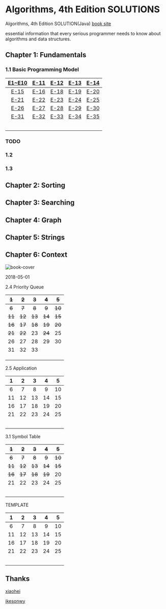 
# Algorithms, 4th Edition SOLUTIONS

Algorithms, 4th Edition SOLUTION(Java) [book site](https://algs4.cs.princeton.edu/home/)

essential information that every serious programmer needs to know about algorithms and data structures.

## Chapter 1: Fundamentals

###  1.1 Basic Programming Model

| [E1~E10](./Ch_1_1/Ex_1_1.md)  | [E-11](./Ch_1_1/Ex_1_1_11.md)    | [E-12](./Ch_1_1/Ex_1_1_12.md)    | [E-13](./Ch_1_1/Ex_1_1_13.md)    | [E-14](./Ch_1_1/Ex_1_1_14.md)    |
| :----: | :----: | :----: | :----: | :----: |
| [E-15](./Ch_1_1/Ex_1_1_15.md) | [E-16](./Ch_1_1/Ex_1_1_16.md)    | [E-18](./Ch_1_1/Ex_1_1_18.md)    | [E-19](./Ch_1_1/Ex_1_1_19.md)    | [E-20](./Ch_1_1/Ex_1_1_20.md)   |
| [E-21](./Ch_1_1/Ex_1_1_21.md)   | [E-22](./Ch_1_1/Ex_1_1_22.md)   | [E-23](./Ch_1_1/Ex_1_1_23.md)   | [E-24](./Ch_1_1/Ex_1_1_24.md)   | [E-25](./Ch_1_1/Ex_1_1_25.md)   |
| [E-26](./Ch_1_1/Ex_1_1_26.md)   | [E-27](./Ch_1_1/Ex_1_1_27.md)   | [E-28](./Ch_1_1/Ex_1_1_28.md)   | [E-29](./Ch_1_1/Ex_1_1_29.md)| [E-30](./Ch_1_1/Ex_1_1_30.md)
| [E-31](./Ch_1_1/Ex_1_1_31.md) | [E-32](./Ch_1_1/Ex_1_1_32.md)|[E-33](./Ch_1_1/Ex_1_1_33.md)| [E-34](./Ch_1_1/Ex_1_1_34.md)| [E-35](./Ch_1_1/Ex_1_1_35.md)|
|      |      |      |      |      |
|      |      |      |      |      |
|      |      |      |      |      |
|      |      |      |      |      |
|      |      |      |      |      |

### TODO

### 1.2

### 1.3

## Chapter 2: Sorting

## Chapter 3: Searching

## Chapter 4: Graph

## Chapter 5: Strings

## Chapter 6: Context

![book-cover](https://gitee.com/gdhu/prvpic/raw/master/2019-05-01-010.jpg)

2018-05-01

2.4 Priority Queue

| ~~1~~  | ~~2~~  | ~~3~~  | ~~4~~  | ~~5~~  |
| :----: | :----: | :----: | :----: | :----: |
| ~~6~~  | ~~7~~  | ~~8~~  | ~~9~~  | ~~10~~ |
| ~~11~~ | ~~12~~ | ~~13~~ | ~~14~~ | ~~15~~ |
| ~~16~~ | ~~17~~ | ~~18~~ | ~~19~~ | ~~20~~ |
| ~~21~~ | ~~22~~ |   23   | ~~24~~ |   25   |
|   26   |   27   |   28   |   29   |   30   |
|   31   |   32   |   33   |        |        |
|        |        |        |        |        |
|        |        |        |        |        |
|        |        |        |        |        |



2.5 Application

| 1    | 2    | 3    | 4    | 5    |
| :----: | :----: | :----: | :----: | :----: |
| 6    | 7    | 8    | 9    | 10   |
| 11   | 12   | 13   | 14   | 15   |
| 16   | 17   | 18   | 19   | 20   |
| 21   | 22   | 23   | 24   | 25   |
|      |      |      |      |      |
|      |      |      |      |      |
|      |      |      |      |      |
|      |      |      |      |      |
|      |      |      |      |      |


3.1 Symbol Table

| ~~1~~  | ~~2~~    | ~~3~~    | ~~4~~    | ~~5~~    |
| :----: | :----: | :----: | :----: | :----: |
| ~~6~~   | ~~7~~    | ~~8~~    |~~9~~  | ~~10~~  |
|  ~~11~~  | ~~12~~    | ~~13~~  | ~~14~~ | ~~15~~ |
|  ~~16~~ | ~~17~~   | ~~18~~   | ~~19~~   | 20   |
| 21   | 22   | 23   | 24   | 25   |
|      |      |      |      |      |
|      |      |      |      |      |
|      |      |      |      |      |
|      |      |      |      |      |
|      |      |      |      |      |


TEMPLATE

| 1    | 2    | 3    | 4    | 5    |
| :----: | :----: | :----: | :----: | :----: |
| 6    | 7    | 8    | 9    | 10   |
| 11   | 12   | 13   | 14   | 15   |
| 16   | 17   | 18   | 19   | 20   |
| 21   | 22   | 23   | 24   | 25   |
|      |      |      |      |      |
|      |      |      |      |      |
|      |      |      |      |      |
|      |      |      |      |      |
|      |      |      |      |      |


## Thanks

[xiaohei](https://github.com/YangXiaoHei/Algorithms)

[ikesonwy](https://github.com/ikesnowy/Algorithms-4th-Edition-in-Csharp)



